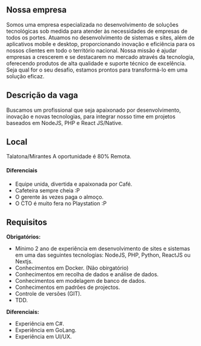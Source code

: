 
## Nossa empresa

Somos uma empresa especializada no desenvolvimento de soluções tecnológicas sob medida para atender às necessidades de empresas de todos os portes. Atuamos no desenvolvimento de sistemas e sites, além de aplicativos mobile e desktop, proporcionando inovação e eficiência para os nossos clientes em todo o território nacional. Nossa missão é ajudar empresas a crescerem e se destacarem no mercado através da tecnologia, oferecendo produtos de alta qualidade e suporte técnico de excelência. Seja qual for o seu desafio, estamos prontos para transformá-lo em uma solução eficaz.

## Descrição da vaga

Buscamos um profissional que seja apaixonado por desenvolvimento, inovação e novas tecnologias, para integrar nosso time em projetos baseados em NodeJS, PHP e React JS/Native.

## Local

Talatona/Mirantes
A oportunidade é 80% Remota.


#### Diferenciais

- Equipe unida, divertida e apaixonada por Café.
- Cafeteira sempre cheia :P
- O gerente às vezes paga o almoço.
- O CTO é muito fera no Playstation :P

## Requisitos

**Obrigatórios:**

- Mínimo 2 ano de experiência em desenvolvimento de sites e sistemas em uma das seguintes tecnologias: NodeJS, PHP, Python, ReactJS ou Nextjs.
- Conhecimentos em Docker. (Não obirgatório)
- Conhecimentos em recolha de dados e análise de dados.
- Conhecimentos em modelagem de banco de dados.
- Conhecimentos em padrões de projectos.
- Controle de versões (GIT).
- TDD.

**Diferenciais:**

- Experiência em C#.
- Experiência em GoLang.
- Experiência em UI/UX.


